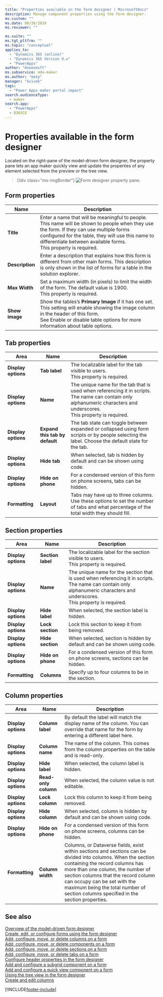 ```yaml
---
title: "Properties available in the form designer | MicrosoftDocs"
description: Manage component properties using the form designer.
ms.custom: ""
ms.date: 08/26/2019
ms.reviewer: ""

ms.suite: ""
ms.tgt_pltfrm: ""
ms.topic: "conceptual"
applies_to: 
  - "Dynamics 365 (online)"
  - "Dynamics 365 Version 9.x"
  - "PowerApps"
author: "Aneesmsft"
ms.subservice: mda-maker
ms.author: "matp"
manager: "kvivek"
tags: 
  - "Power Apps maker portal impact"
search.audienceType: 
  - maker
search.app: 
  - "PowerApps"
  - D365CE
---
```


# Properties available in the form designer

Located on the right-pane of the model-driven form designer, the property pane lets an app maker quickly view and update the properties of any element selected from the preview or the tree view.

> [!div class="mx-imgBorder"] 
> ![Form designer property pane.](media/form-designer-property-pane.png "Form designer property pane")

## Form properties

|Name  |Description  |
|---------|---------|
|**Title**     | Enter a name that will be meaningful to people. This name will be shown to people when they use the form. If they can use multiple forms configured for the table, they will use this name to differentiate between available forms. <br /> This property is required.        |
|**Description**     |  Enter a description that explains how this form is different from other main forms. This description is only shown in the list of forms for a table in the solution explorer.        |
|**Max Width**     | Set a maximum width (in pixels) to limit the width of the form. The default value is 1900. <br /> This property is required.       |
|**Show image**      | Show the tables’s **Primary Image** if it has one set. This setting will enable showing the image column in the header of this form. <br /> See Enable or disable table options for more information about table options.         |


## Tab properties

|Area   |Name  |Description  |
|---------|---------|---------|
|**Display options**      | **Tab label**      | The localizable label for the tab visible to users. <br /> This property is required.         |
| **Display options**      |  **Name**     |  The unique name for the tab that is used when referencing it in scripts. The name can contain only alphanumeric characters and underscores. <br />This property is required.      |
| **Display options**      |  **Expand this tab by default**      |  The tab state can toggle between expanded or collapsed using form scripts or by people selecting the label. Choose the default state for the tab.       |
| **Display options**      | **Hide tab**     | When selected, tab is hidden by default and can be shown using code.       |
| **Display options**      | **Hide on phone**     |  For a condensed version of this form on phone screens, tabs can be hidden.     |
| **Formatting**   | **Layout**     |  Tabs may have up to three columns. Use these options to set the number of tabs and what percentage of the total width they should fill.      |


## Section properties

|Area   |Name  |Description  |
|---------|---------|---------|
|**Display options**      | **Section label**    | The localizable label for the section visible to users. <br /> This property is required.      |
|**Display options**      | **Name**    | The unique name for the section that is used when referencing it in scripts. The name can contain only alphanumeric characters and underscores. <br /> This property is required.        |
|**Display options**      | **Hide label**   |  When selected, the section label is hidden.  |
|**Display options**      | **Lock section**    | Lock this section to keep it from being removed.      |
|**Display options**      | **Hide section**     | When selected, section is hidden by default and can be shown using code.      |
|**Display options**      | **Hide on phone**     |  For a condensed version of this form on phone screens, sections can be hidden.     |
|**Formatting**     |  **Columns**    |  Specify up to four columns to be in the section.      |

## Column properties

|Area  |Name  |Description  |
|---------|---------|---------|
|**Display options**     | **Column label**    | By default the label will match the display name of the column. You can override that name for the form by entering a different label here.       |
|**Display options**     |  **Column name**    | The name of the column. This comes from the column properties on the table and is read-only.     |
|**Display options**     | **Hide label**     | When selected, the column label is hidden.      |
|**Display options**     | **Read-only column**    | When selected, the column value is not editable.      |
|**Display options**     |  **Lock column**   |  Lock this column to keep it from being removed.     |
|**Display options**     |  **Hide column**     | When selected, column is hidden by default and can be shown using code.      |
|**Display options**     |  **Hide on phone**    | For a condensed version of this form on phone screens, columns can be hidden.         |
|**Formatting**     | **Column width**      |  Columns, or Dataverse fields, exist within sections and sections can be divided into columns. When the section containing the record columns has more than one column, the number of section columns that the record column can occupy can be set with the maximum being the total number of section columns specified in the section properties.       |

## See also
[Overview of the model-driven form designer](form-designer-overview.md)  
[Create, edit, or configure forms using the form designer](create-and-edit-forms.md)  
[Add, configure, move, or delete columns on a form](add-move-or-delete-fields-on-form.md)  
[Add, configure, move, or delete components on a form](add-move-configure-or-delete-components-on-form.md)  
[Add, configure, move, or delete sections on a form](add-move-or-delete-sections-on-form.md)  
[Add, configure, move, or delete tabs on a form](add-move-or-delete-tabs-on-form.md)  
[Configure header properties in the form designer](form-designer-header-properties.md)  
[Add and configure a subgrid component on a form](form-designer-add-configure-subgrid.md)  
[Add and configure a quick view component on a form](form-designer-add-configure-quickview.md)  
[Using the tree view in the form designer](using-tree-view-on-form.md)  
[Create and edit columns](../data-platform/create-edit-field-portal.md)  


[!INCLUDE[footer-include](../../includes/footer-banner.md)]